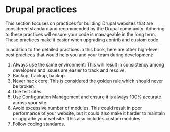 # Drupal practices

This section focuses on practices for building Drupal websites that are considered standard and recommended by the Drupal community. Adhering to these practices will ensure your code is manageable in the long term. These practices make it easier when upgrading contrib and custom code.

In addition to the detailed practices in this book, here are other high-level best practices that would help you and your team during development:

1. Always use the same environment:  This will result in consistency among developers and issues are easier to track and resolve.
2. Backup, backup, backup.
3. Never hack core:  This is considered the golden rule which should never be broken.
4. Use test sites.
5. Use Configuration Management and ensure it is always 100% accurate across your site.
6. Avoid excessive number of modules.  This could result in poor performance of your website, but it could also make it harder to maintain or upgrade your website.  This also includes custom modules.
7. Follow coding standards.
